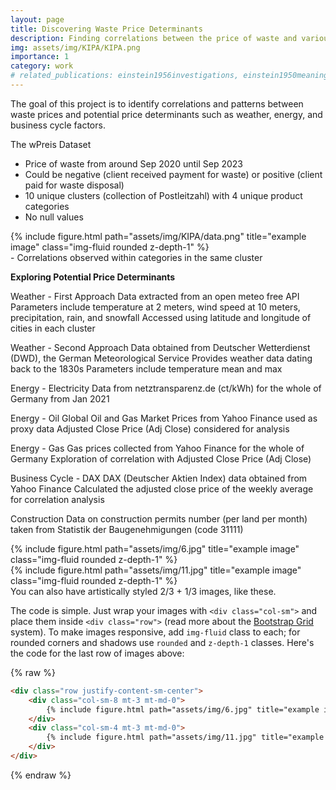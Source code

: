 ```yaml
---
layout: page
title: Discovering Waste Price Determinants 
description: Finding correlations between the price of waste and various potential price determinants.
img: assets/img/KIPA/KIPA.png
importance: 1
category: work
# related_publications: einstein1956investigations, einstein1950meaning
---
```


The goal of this project is to identify correlations and patterns between waste prices and potential price determinants such as weather, energy, and business cycle factors.

The wPreis Dataset
- Price of waste from around Sep 2020 until Sep 2023
- Could be negative (client received payment for waste) or positive (client paid for waste disposal)
- 10 unique clusters (collection of Postleitzahl) with 4 unique product categories
- No null values

<!-- <div class="row">
    <div class="col-sm mt-3 mt-md-0">
        {% include figure.html path="assets/img/1.jpg" title="example image" class="img-fluid rounded z-depth-1" %}
    </div>
    <div class="col-sm mt-3 mt-md-0">
        {% include figure.html path="assets/img/3.jpg" title="example image" class="img-fluid rounded z-depth-1" %}
    </div>
    <div class="col-sm mt-3 mt-md-0">
        {% include figure.html path="assets/img/5.jpg" title="example image" class="img-fluid rounded z-depth-1" %}
    </div>
</div>
<div class="caption">
    Caption photos easily. On the left, a road goes through a tunnel. Middle, leaves artistically fall in a hipster photoshoot. Right, in another hipster photoshoot, a lumberjack grasps a handful of pine needles.
</div> -->
<div class="row">
    <div class="col-sm mt-3 mt-md-0">
        {% include figure.html path="assets/img/KIPA/data.png" title="example image" class="img-fluid rounded z-depth-1" %}
    </div>
</div>
<div class="caption">
    - Correlations observed within categories in the same cluster
</div>

**Exploring Potential Price Determinants**

Weather - First Approach
    Data extracted from an open meteo free API
    Parameters include temperature at 2 meters, wind speed at 10 meters, precipitation, rain, and snowfall
    Accessed using latitude and longitude of cities in each cluster

Weather - Second Approach
    Data obtained from Deutscher Wetterdienst (DWD), the German Meteorological Service
    Provides weather data dating back to the 1830s
    Parameters include temperature mean and max

Energy - Electricity
Data from netztransparenz.de (ct/kWh) for the whole of Germany from Jan 2021

Energy - Oil
    Global Oil and Gas Market Prices from Yahoo Finance used as proxy data
    Adjusted Close Price (Adj Close) considered for analysis

Energy - Gas
    Gas prices collected from Yahoo Finance for the whole of Germany
    Exploration of correlation with Adjusted Close Price (Adj Close)

Business Cycle - DAX
    DAX (Deutscher Aktien Index) data obtained from Yahoo Finance
    Calculated the adjusted close price of the weekly average for correlation analysis

Construction
    Data on construction permits number (per land per month) taken from Statistik der Baugenehmigungen (code 31111)


<div class="row justify-content-sm-center">
    <div class="col-sm-8 mt-3 mt-md-0">
        {% include figure.html path="assets/img/6.jpg" title="example image" class="img-fluid rounded z-depth-1" %}
    </div>
    <div class="col-sm-4 mt-3 mt-md-0">
        {% include figure.html path="assets/img/11.jpg" title="example image" class="img-fluid rounded z-depth-1" %}
    </div>
</div>
<div class="caption">
    You can also have artistically styled 2/3 + 1/3 images, like these.
</div>


The code is simple.
Just wrap your images with `<div class="col-sm">` and place them inside `<div class="row">` (read more about the <a href="https://getbootstrap.com/docs/4.4/layout/grid/">Bootstrap Grid</a> system).
To make images responsive, add `img-fluid` class to each; for rounded corners and shadows use `rounded` and `z-depth-1` classes.
Here's the code for the last row of images above:

{% raw %}
```html
<div class="row justify-content-sm-center">
    <div class="col-sm-8 mt-3 mt-md-0">
        {% include figure.html path="assets/img/6.jpg" title="example image" class="img-fluid rounded z-depth-1" %}
    </div>
    <div class="col-sm-4 mt-3 mt-md-0">
        {% include figure.html path="assets/img/11.jpg" title="example image" class="img-fluid rounded z-depth-1" %}
    </div>
</div>
```
{% endraw %}
